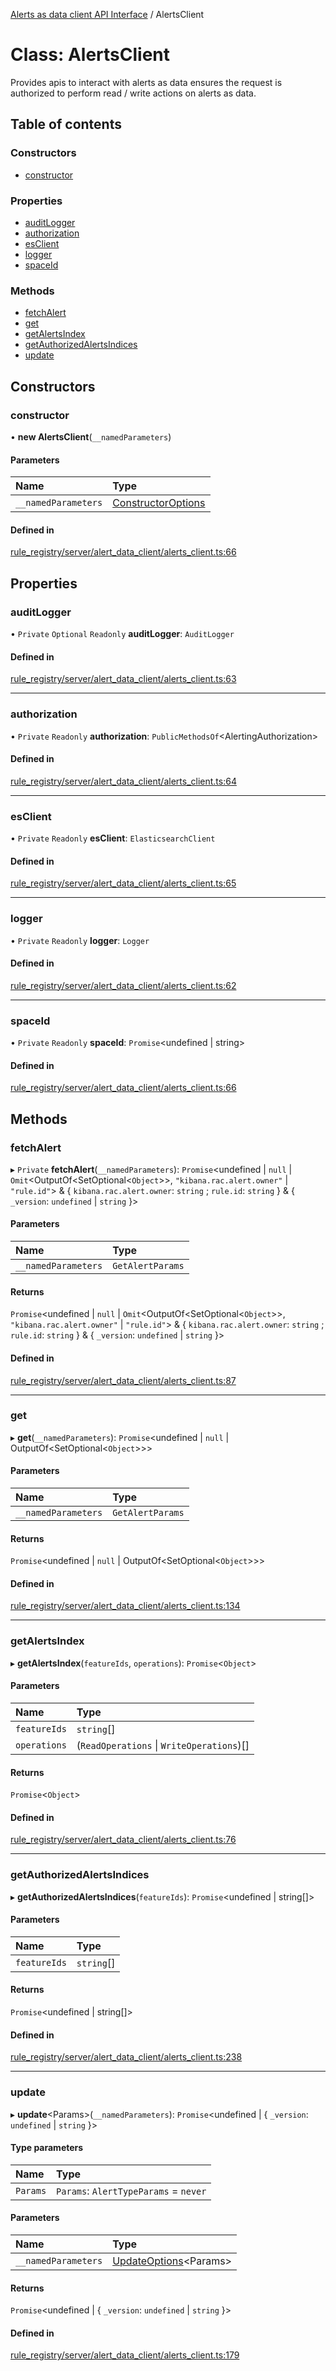 [Alerts as data client API Interface](../alerts_client_api.md) / AlertsClient

# Class: AlertsClient

Provides apis to interact with alerts as data
ensures the request is authorized to perform read / write actions
on alerts as data.

## Table of contents

### Constructors

- [constructor](alertsclient.md#constructor)

### Properties

- [auditLogger](alertsclient.md#auditlogger)
- [authorization](alertsclient.md#authorization)
- [esClient](alertsclient.md#esclient)
- [logger](alertsclient.md#logger)
- [spaceId](alertsclient.md#spaceid)

### Methods

- [fetchAlert](alertsclient.md#fetchalert)
- [get](alertsclient.md#get)
- [getAlertsIndex](alertsclient.md#getalertsindex)
- [getAuthorizedAlertsIndices](alertsclient.md#getauthorizedalertsindices)
- [update](alertsclient.md#update)

## Constructors

### constructor

• **new AlertsClient**(`__namedParameters`)

#### Parameters

| Name | Type |
| :------ | :------ |
| `__namedParameters` | [ConstructorOptions](../interfaces/constructoroptions.md) |

#### Defined in

[rule_registry/server/alert_data_client/alerts_client.ts:66](https://github.com/elastic/kibana/blob/48e1b91d751/x-pack/plugins/rule_registry/server/alert_data_client/alerts_client.ts#L66)

## Properties

### auditLogger

• `Private` `Optional` `Readonly` **auditLogger**: `AuditLogger`

#### Defined in

[rule_registry/server/alert_data_client/alerts_client.ts:63](https://github.com/elastic/kibana/blob/48e1b91d751/x-pack/plugins/rule_registry/server/alert_data_client/alerts_client.ts#L63)

___

### authorization

• `Private` `Readonly` **authorization**: `PublicMethodsOf`<AlertingAuthorization\>

#### Defined in

[rule_registry/server/alert_data_client/alerts_client.ts:64](https://github.com/elastic/kibana/blob/48e1b91d751/x-pack/plugins/rule_registry/server/alert_data_client/alerts_client.ts#L64)

___

### esClient

• `Private` `Readonly` **esClient**: `ElasticsearchClient`

#### Defined in

[rule_registry/server/alert_data_client/alerts_client.ts:65](https://github.com/elastic/kibana/blob/48e1b91d751/x-pack/plugins/rule_registry/server/alert_data_client/alerts_client.ts#L65)

___

### logger

• `Private` `Readonly` **logger**: `Logger`

#### Defined in

[rule_registry/server/alert_data_client/alerts_client.ts:62](https://github.com/elastic/kibana/blob/48e1b91d751/x-pack/plugins/rule_registry/server/alert_data_client/alerts_client.ts#L62)

___

### spaceId

• `Private` `Readonly` **spaceId**: `Promise`<undefined \| string\>

#### Defined in

[rule_registry/server/alert_data_client/alerts_client.ts:66](https://github.com/elastic/kibana/blob/48e1b91d751/x-pack/plugins/rule_registry/server/alert_data_client/alerts_client.ts#L66)

## Methods

### fetchAlert

▸ `Private` **fetchAlert**(`__namedParameters`): `Promise`<undefined \| ``null`` \| `Omit`<OutputOf<SetOptional<`Object`\>\>, ``"kibana.rac.alert.owner"`` \| ``"rule.id"``\> & { `kibana.rac.alert.owner`: `string` ; `rule.id`: `string`  } & { `_version`: `undefined` \| `string`  }\>

#### Parameters

| Name | Type |
| :------ | :------ |
| `__namedParameters` | `GetAlertParams` |

#### Returns

`Promise`<undefined \| ``null`` \| `Omit`<OutputOf<SetOptional<`Object`\>\>, ``"kibana.rac.alert.owner"`` \| ``"rule.id"``\> & { `kibana.rac.alert.owner`: `string` ; `rule.id`: `string`  } & { `_version`: `undefined` \| `string`  }\>

#### Defined in

[rule_registry/server/alert_data_client/alerts_client.ts:87](https://github.com/elastic/kibana/blob/48e1b91d751/x-pack/plugins/rule_registry/server/alert_data_client/alerts_client.ts#L87)

___

### get

▸ **get**(`__namedParameters`): `Promise`<undefined \| ``null`` \| OutputOf<SetOptional<`Object`\>\>\>

#### Parameters

| Name | Type |
| :------ | :------ |
| `__namedParameters` | `GetAlertParams` |

#### Returns

`Promise`<undefined \| ``null`` \| OutputOf<SetOptional<`Object`\>\>\>

#### Defined in

[rule_registry/server/alert_data_client/alerts_client.ts:134](https://github.com/elastic/kibana/blob/48e1b91d751/x-pack/plugins/rule_registry/server/alert_data_client/alerts_client.ts#L134)

___

### getAlertsIndex

▸ **getAlertsIndex**(`featureIds`, `operations`): `Promise`<`Object`\>

#### Parameters

| Name | Type |
| :------ | :------ |
| `featureIds` | `string`[] |
| `operations` | (`ReadOperations` \| `WriteOperations`)[] |

#### Returns

`Promise`<`Object`\>

#### Defined in

[rule_registry/server/alert_data_client/alerts_client.ts:76](https://github.com/elastic/kibana/blob/48e1b91d751/x-pack/plugins/rule_registry/server/alert_data_client/alerts_client.ts#L76)

___

### getAuthorizedAlertsIndices

▸ **getAuthorizedAlertsIndices**(`featureIds`): `Promise`<undefined \| string[]\>

#### Parameters

| Name | Type |
| :------ | :------ |
| `featureIds` | `string`[] |

#### Returns

`Promise`<undefined \| string[]\>

#### Defined in

[rule_registry/server/alert_data_client/alerts_client.ts:238](https://github.com/elastic/kibana/blob/48e1b91d751/x-pack/plugins/rule_registry/server/alert_data_client/alerts_client.ts#L238)

___

### update

▸ **update**<Params\>(`__namedParameters`): `Promise`<undefined \| { `_version`: `undefined` \| `string`  }\>

#### Type parameters

| Name | Type |
| :------ | :------ |
| `Params` | `Params`: `AlertTypeParams` = `never` |

#### Parameters

| Name | Type |
| :------ | :------ |
| `__namedParameters` | [UpdateOptions](../interfaces/updateoptions.md)<Params\> |

#### Returns

`Promise`<undefined \| { `_version`: `undefined` \| `string`  }\>

#### Defined in

[rule_registry/server/alert_data_client/alerts_client.ts:179](https://github.com/elastic/kibana/blob/48e1b91d751/x-pack/plugins/rule_registry/server/alert_data_client/alerts_client.ts#L179)

